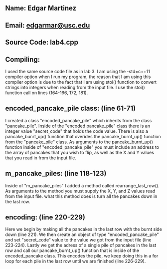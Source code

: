 ## Name: Edgar Martinez
## Email: edgarmar@usc.edu
## Source Code: lab4.cpp

## Compiling:

I used the same source code file as in lab 3. I am using the -std=c++11 compiler option when I run my program, the reason that I am using this compiler option is due to the fact that I am using stoi() function to convert strings into integers when reading from the input file. I use the stoi() function call on lines (164-166, 172, 181).


## encoded_pancake_pile class: (line 61-71)

I created a class "encoded_pancake_pile" which inherits from the class "pancake_pile". Inside of the "encoded pancake_pile" class there is an integer value "secret_code" that holds the code value. There is also a pancake_bunrt_up() function that overides the pancake_burnt_up() function from the "pancake_pile" class. As arguments to the pancake_burnt_up() function inside of "encoded_pancake_pile" you must include an address to the array of pancakes that you wish to flip, as well as the X and Y values that you read in from the input file.


## m_pancake_piles: (line 118-123)

Inside of "m_pancake_piles" I added a method called rearrange_last_row(). As arguments to the method you must supply the X, Y, and Z values read from the input file. what this method does is turn all the pancakes down in the last row.


## encoding: (line 220-229)

Here we begin by making all the pancakes in the last row with the burnt side down (line 221). We then create an object of type "encoded_pancake_pile" and set "secret_code" value to the value we got from the input file (line 223-224). Lastly we get the adress of a single pile of pancakes in the last row and call our pancake_burnt_up() function that is inside of the encoded_pancake class. This encodes the pile, we keep doing this in a for loop for each pile in the last row until we are finished (line 226-229).
